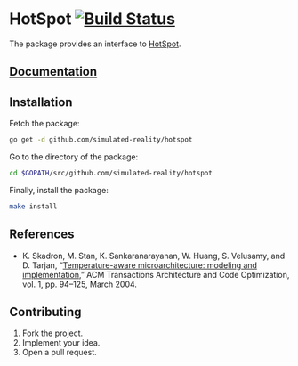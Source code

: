 # HotSpot [![Build Status][travis-svg]][travis-url]

The package provides an interface to [HotSpot][1].

## [Documentation][doc]

## Installation

Fetch the package:

```bash
go get -d github.com/simulated-reality/hotspot
```

Go to the directory of the package:

```bash
cd $GOPATH/src/github.com/simulated-reality/hotspot
```

Finally, install the package:

```bash
make install
```

## References

* K. Skadron, M. Stan, K. Sankaranarayanan, W. Huang, S. Velusamy, and D.
  Tarjan, “[Temperature-aware microarchitecture: modeling and
  implementation][2],” ACM Transactions Architecture and Code Optimization, vol.
  1, pp. 94–125, March 2004.

## Contributing

1. Fork the project.
2. Implement your idea.
3. Open a pull request.

[1]: http://lava.cs.virginia.edu/HotSpot
[2]: http://www.virginia.edu/cs/people/faculty/pdfs/p94-skadron.pdf

[travis-svg]: https://travis-ci.org/simulated-reality/hotspot.svg?branch=master
[travis-url]: https://travis-ci.org/simulated-reality/hotspot
[doc]: http://godoc.org/github.com/simulated-reality/hotspot
